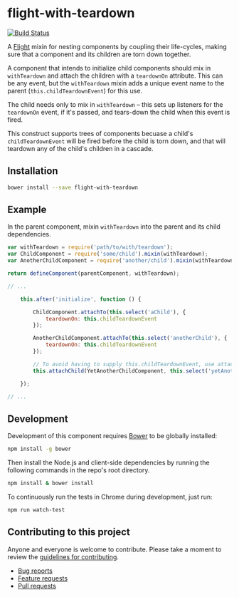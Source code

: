 # flight-with-teardown

[![Build Status](https://secure.travis-ci.org/<username>/flight-with-teardown.png)](http://travis-ci.org/<username>/flight-with-teardown)

A [Flight](https://github.com/flightjs/flight) mixin for nesting components by coupling their life-cycles, making sure that a component and its children are torn down together.

A component that intends to initialize child components should mix in `withTeardown` and
attach the children with a `teardownOn` attribute. This can be any event, but the `withTeardown`
mixin adds a unique event name to the parent (`this.childTeardownEvent`) for this use.

The child needs only to mix in `withTeardown` – this sets up listeners for the `teardownOn` event,
if it's passed, and tears-down the child when this event is fired.

This construct supports trees of components becuase a child's `childTeardownEvent` will be
fired before the child is torn down, and that will teardown any of the child's children in a cascade.

## Installation

```bash
bower install --save flight-with-teardown
```

## Example

In the parent component, mixin `withTeardown` into the parent and its child dependencies.

```js
var withTeardown = require('path/to/with/teardown');
var ChildComponent = require('some/child').mixin(withTeardown);
var AnotherChildComponent = require('another/child').mixin(withTeardown);

return defineComponent(parentComponent, withTeardown);

// ...

    this.after('initialize', function () {

        ChildComponent.attachTo(this.select('aChild'), {
            teardownOn: this.childTeardownEvent
        });

        AnotherChildComponent.attachTo(this.select('anotherChild'), {
            teardownOn: this.childTeardownEvent
        });

        // To avoid having to supply this.childTeardownEvent, use attachChild
        this.attachChild(YetAnotherChildComponent, this.select('yetAnotherChild'));

    });

// ...

```

## Development

Development of this component requires [Bower](http://bower.io) to be globally
installed:

```bash
npm install -g bower
```

Then install the Node.js and client-side dependencies by running the following
commands in the repo's root directory.

```bash
npm install & bower install
```

To continuously run the tests in Chrome during development, just run:

```bash
npm run watch-test
```

## Contributing to this project

Anyone and everyone is welcome to contribute. Please take a moment to
review the [guidelines for contributing](CONTRIBUTING.md).

* [Bug reports](CONTRIBUTING.md#bugs)
* [Feature requests](CONTRIBUTING.md#features)
* [Pull requests](CONTRIBUTING.md#pull-requests)
